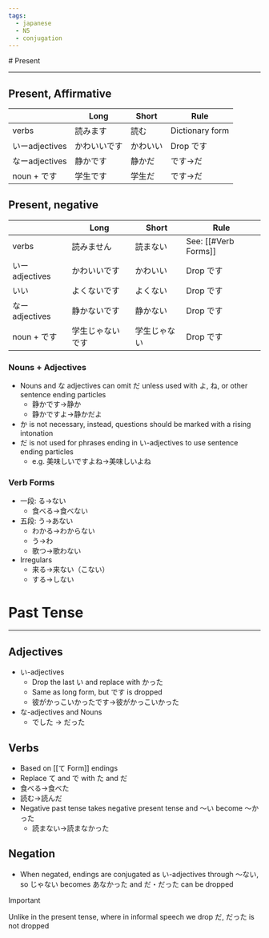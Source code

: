 ```yaml
---
tags:
  - japanese
  - N5
  - conjugation
---
```

[]()# Present

---
## Present, Affirmative

|              | Long     | Short | Rule            |
| ------------ | -------- | ----- | --------------- |
| verbs        | 読みます     | 読む    | Dictionary form |
| いーadjectives | かわいいです   | かわいい  | Drop です         |
| なーadjectives | 静かです<br> | 静かだ   | です→だ            |
| noun + です    | 学生です     | 学生だ   | です→だ            |
## Present, negative

|              | Long     | Short  | Rule                 |
| ------------ | -------- | ------ | -------------------- |
| verbs        | 読みません    | 読まない   | See: [[#Verb Forms]] |
| いーadjectives | かわいいです   | かわいい   | Drop です              |
| いい           | よくないです   | よくない   | Drop です              |
| なーadjectives | 静かないです   | 静かない   | Drop です              |
| noun + です    | 学生じゃないです | 学生じゃない | Drop です              |

### Nouns + Adjectives
- Nouns and な adjectives can omit だ unless used with よ, ね, or other sentence ending particles
	- 静かです→静か
	- 静かですよ→静かだよ
- か is not necessary, instead, questions should be marked with a rising intonation
- だ is not used for phrases ending in い-adjectives to use sentence ending particles
	- e.g. 美味しいですよね→美味しいよね
### Verb Forms
 - 一段: る→ない
	- 食べる→食べない
 - 五段: う→あない
	- わかる→わからない
	- う→わ
	- 歌つ→歌わない
 - Irregulars
	- 来る→来ない（こない）
	- する→しない


# Past Tense
---
## Adjectives

- い-adjectives
	- Drop the last い and replace with かった
	- Same as long form, but です is dropped
	- 彼がかっこいかったです→彼がかっこいかった
- な-adjectives and Nouns
	- でした → だった
## Verbs

- Based on [[て Form]] endings
- Replace て and で with た and だ
- 食べる→食べた
- 読む→読んだ
- Negative past tense takes negative present tense and 〜い become 〜かった
	- 読まない→読まなかった

## Negation

- When negated,  endings are conjugated as い-adjectives through 〜ない, so じゃない becomes あなかった and だ・だった can be dropped

> [!important] 
> Unlike in the present tense, where in informal speech we drop だ, だった is not dropped
